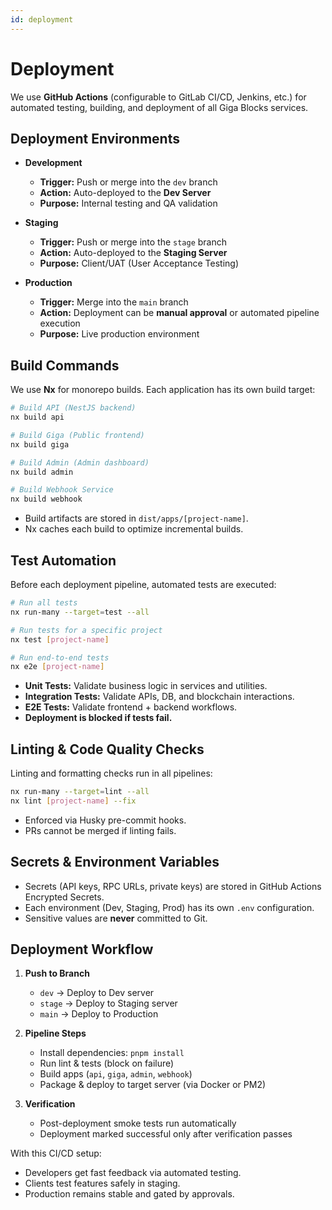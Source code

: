 ```yaml
---
id: deployment
---
```


# Deployment

We use **GitHub Actions** (configurable to GitLab CI/CD, Jenkins, etc.) for automated testing, building, and deployment of all Giga Blocks services.


## Deployment Environments

- **Development**
  - **Trigger:** Push or merge into the `dev` branch
  - **Action:** Auto-deployed to the **Dev Server**
  - **Purpose:** Internal testing and QA validation

- **Staging**
  - **Trigger:** Push or merge into the `stage` branch
  - **Action:** Auto-deployed to the **Staging Server**
  - **Purpose:** Client/UAT (User Acceptance Testing)

- **Production**
  - **Trigger:** Merge into the `main` branch
  - **Action:** Deployment can be **manual approval** or automated pipeline execution
  - **Purpose:** Live production environment


## Build Commands

We use **Nx** for monorepo builds. Each application has its own build target:

```bash
# Build API (NestJS backend)
nx build api

# Build Giga (Public frontend)
nx build giga

# Build Admin (Admin dashboard)
nx build admin

# Build Webhook Service
nx build webhook
```

- Build artifacts are stored in `dist/apps/[project-name]`.
- Nx caches each build to optimize incremental builds.


## Test Automation

Before each deployment pipeline, automated tests are executed:

```bash
# Run all tests
nx run-many --target=test --all

# Run tests for a specific project
nx test [project-name]

# Run end-to-end tests
nx e2e [project-name]
```

- **Unit Tests:** Validate business logic in services and utilities.
- **Integration Tests:** Validate APIs, DB, and blockchain interactions.
- **E2E Tests:** Validate frontend + backend workflows.
- **Deployment is blocked if tests fail.**


## Linting & Code Quality Checks

Linting and formatting checks run in all pipelines:

```bash
nx run-many --target=lint --all
nx lint [project-name] --fix
```

- Enforced via Husky pre-commit hooks.
- PRs cannot be merged if linting fails.

## Secrets & Environment Variables

- Secrets (API keys, RPC URLs, private keys) are stored in GitHub Actions Encrypted Secrets.
- Each environment (Dev, Staging, Prod) has its own `.env` configuration.
- Sensitive values are **never** committed to Git.


## Deployment Workflow

1. **Push to Branch**
   - `dev` → Deploy to Dev server
   - `stage` → Deploy to Staging server
   - `main` → Deploy to Production

2. **Pipeline Steps**
   - Install dependencies: `pnpm install`
   - Run lint & tests (block on failure)
   - Build apps (`api`, `giga`, `admin`, `webhook`)
   - Package & deploy to target server (via Docker or PM2)

3. **Verification**
   - Post-deployment smoke tests run automatically
   - Deployment marked successful only after verification passes

With this CI/CD setup:
- Developers get fast feedback via automated testing.
- Clients test features safely in staging.
- Production remains stable and gated by approvals.

